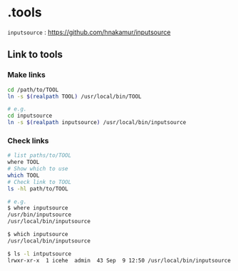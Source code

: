 # .tools

`inputsource` : https://github.com/hnakamur/inputsource

## Link to tools

### Make links

```bash
cd /path/to/TOOL
ln -s $(realpath TOOL) /usr/local/bin/TOOL

# e.g.
cd inputsource
ln -s $(realpath inputsource) /usr/local/bin/inputsource
```

### Check links

```bash
# list paths/to/TOOL
where TOOL
# Show which to use
which TOOL
# Check link to TOOL
ls -hl path/to/TOOL

# e.g.
$ where inputsource
/usr/bin/inputsource
/usr/local/bin/inputsource

$ which inputsource
/usr/local/bin/inputsource

$ ls -l intputsource
lrwxr-xr-x  1 icehe  admin  43 Sep  9 12:50 /usr/local/bin/inputsource -> /Users/IceHe/.tools/inputsource/inputsource
```
